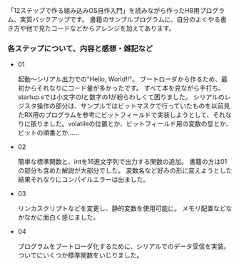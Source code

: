 「12ステップで作る組み込みOS自作入門」を読みながら作ったH8用プログラム、実質バックアップです。
書籍のサンプルプログラムに、自分のよくやる書き方や他で見たコードなどからアレンジを加えてあります。


### 各ステップについて、内容と感想・雑記など

- 01

  起動～シリアル出力での"Hello, World!!"。
  ブートローダから作るため、最初からそれなりにコード量が多かったです。
  すべて本を見ながら手打ち、startup.sでは小文字のlと数字の1が紛らわしくて困りました。
  シリアルのレジスタ操作の部分は、サンプルではビットマスクで行っていたものを以前見たRX用のプログラムを参考にビットフィールドで実装しようとして、それなりに嵌りました。volatileの位置とか、ビットフィールド用の変数の型とか、ビットの順番とか……

- 02

  簡単な標準関数と、intを16進文字列で出力する関数の追加。
  書籍の方は01の部分も含めた解説が大部分でした。
  変数名など好みの形に変えようとした結果それなりにコンパイルエラーは出ました。

- 03

  リンカスクリプトなどを変更し、静的変数を使用可能に。
  メモリ配置などなかなかに面白く感じました。

- 04

  プログラムをブートローダ化するために、シリアルでのデータ受信を実装。
  ついでにいくつか標準関数をいじりました。
